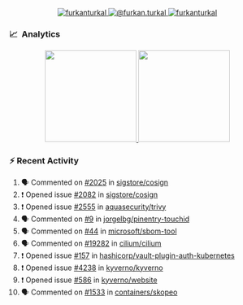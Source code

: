 <p align="center">
  <a href="https://linkedin.com/in/furkanturkal" target="blank">
    <img src="https://img.shields.io/badge/linkedin-%230077B5.svg?&style=for-the-badge&logo=linkedin&logoColor=white" alt="furkanturkal" />
  </a>
  <a href="https://medium.com/@furkan.turkal" target="blank">
    <img src="https://img.shields.io/badge/medium-%2312100E.svg?&style=for-the-badge&logo=medium&logoColor=white" alt="@furkan.turkal" />
  </a>
  <a href="https://twitter.com/furkanturkaI" target="blank">
    <img src="https://img.shields.io/badge/Twitter-1DA1F2?style=for-the-badge&logo=twitter&logoColor=white" alt="furkanturkaI" />
  </a>
</p>

### 📈 &nbsp;Analytics

<p align="center">
  <a href="https://coderstats.net/github/#Dentrax">
    <img height="180em" src="https://github-readme-stats-eight-theta.vercel.app/api?username=Dentrax&show_icons=true&theme=algolia&include_all_commits=true&count_private=true&line_height=26"/>
    <img height="180em" src="https://github-readme-stats-eight-theta.vercel.app/api/top-langs/?username=Dentrax&layout=compact&langs_count=8&theme=algolia&line_height=26"/>
  </a>
</p>

### :zap: Recent Activity

<!--START_SECTION:activity-->
1. 🗣 Commented on [#2025](https://github.com/sigstore/cosign/issues/2025) in [sigstore/cosign](https://github.com/sigstore/cosign)
2. ❗️ Opened issue [#2082](https://github.com/sigstore/cosign/issues/2082) in [sigstore/cosign](https://github.com/sigstore/cosign)
3. ❗️ Opened issue [#2555](https://github.com/aquasecurity/trivy/issues/2555) in [aquasecurity/trivy](https://github.com/aquasecurity/trivy)
4. 🗣 Commented on [#9](https://github.com/jorgelbg/pinentry-touchid/issues/9) in [jorgelbg/pinentry-touchid](https://github.com/jorgelbg/pinentry-touchid)
5. 🗣 Commented on [#44](https://github.com/microsoft/sbom-tool/issues/44) in [microsoft/sbom-tool](https://github.com/microsoft/sbom-tool)
6. 🗣 Commented on [#19282](https://github.com/cilium/cilium/issues/19282) in [cilium/cilium](https://github.com/cilium/cilium)
7. ❗️ Opened issue [#157](https://github.com/hashicorp/vault-plugin-auth-kubernetes/issues/157) in [hashicorp/vault-plugin-auth-kubernetes](https://github.com/hashicorp/vault-plugin-auth-kubernetes)
8. ❗️ Opened issue [#4238](https://github.com/kyverno/kyverno/issues/4238) in [kyverno/kyverno](https://github.com/kyverno/kyverno)
9. ❗️ Opened issue [#586](https://github.com/kyverno/website/issues/586) in [kyverno/website](https://github.com/kyverno/website)
10. 🗣 Commented on [#1533](https://github.com/containers/skopeo/issues/1533) in [containers/skopeo](https://github.com/containers/skopeo)
<!--END_SECTION:activity-->
